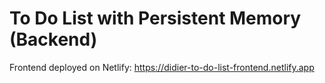 # To Do List with Persistent Memory (Backend)

Frontend deployed on Netlify: https://didier-to-do-list-frontend.netlify.app
